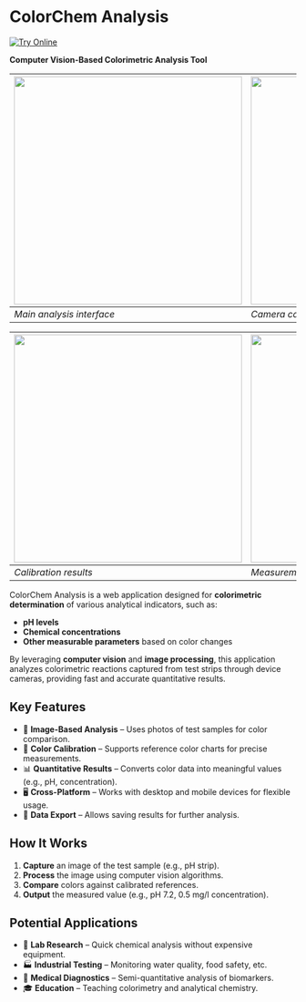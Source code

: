 # ColorChem Analysis  
[![Try Online](https://img.shields.io/badge/TRY%20ONLINE-Available%20at%20ph.rybakov--k.ru-brightgreen)](https://ph.rybakov-k.ru/)

**Computer Vision-Based Colorimetric Analysis Tool**  

<div align="center">

| <img src="https://github.com/user-attachments/assets/bd27af0d-2b1e-4e85-b6fc-bfbdf8bcfe40" width="400"> | <img src="https://github.com/user-attachments/assets/7f9ec63b-8280-4793-97ad-24a0930e389b" width="400"> |
|--------------------------------------------------------------------------------------------------------|--------------------------------------------------------------------------------------------------------|
| *Main analysis interface*                                                                              | *Camera calibration*                                                                                   |

| <img src="https://github.com/user-attachments/assets/50f9bf2d-36c2-428e-bc29-039d22df096b" width="400"> | <img src="https://github.com/user-attachments/assets/0ec11786-bd15-4809-9d43-7e338e53e538" width="400"> |
|--------------------------------------------------------------------------------------------------------|--------------------------------------------------------------------------------------------------------|
| *Calibration results*                                                                                  | *Measurement results*                                                                                  |

</div>

ColorChem Analysis is a web application designed for **colorimetric determination** of various analytical indicators, such as:  
- **pH levels**  
- **Chemical concentrations**  
- **Other measurable parameters** based on color changes  

By leveraging **computer vision** and **image processing**, this application analyzes colorimetric reactions captured from test strips through device cameras, providing fast and accurate quantitative results.  

## Key Features  
- 📸 **Image-Based Analysis** – Uses photos of test samples for color comparison.  
- 🎨 **Color Calibration** – Supports reference color charts for precise measurements.  
- 📊 **Quantitative Results** – Converts color data into meaningful values (e.g., pH, concentration).  
- 🖥️ **Cross-Platform** – Works with desktop and mobile devices for flexible usage.  
- 📂 **Data Export** – Allows saving results for further analysis.  

## How It Works  
1. **Capture** an image of the test sample (e.g., pH strip).  
2. **Process** the image using computer vision algorithms.  
3. **Compare** colors against calibrated references.  
4. **Output** the measured value (e.g., pH 7.2, 0.5 mg/l concentration).  

## Potential Applications  
- 🧪 **Lab Research** – Quick chemical analysis without expensive equipment.  
- 🏭 **Industrial Testing** – Monitoring water quality, food safety, etc.  
- 🏥 **Medical Diagnostics** – Semi-quantitative analysis of biomarkers.  
- 🎓 **Education** – Teaching colorimetry and analytical chemistry.  
